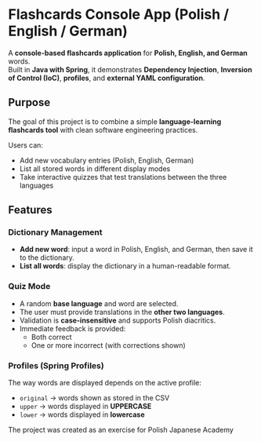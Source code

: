 # Flashcards Console App (Polish / English / German)

A **console-based flashcards application** for **Polish, English, and German** words.  
Built in **Java with Spring**, it demonstrates **Dependency Injection**, **Inversion of Control (IoC)**, **profiles**, and **external YAML configuration**. 

## Purpose

The goal of this project is to combine a simple **language-learning flashcards tool** with clean software engineering practices.  

Users can:
- Add new vocabulary entries (Polish, English, German)
- List all stored words in different display modes
- Take interactive quizzes that test translations between the three languages

## Features

### Dictionary Management
- **Add new word**: input a word in Polish, English, and German, then save it to the dictionary.
- **List all words**: display the dictionary in a human-readable format.

### Quiz Mode
- A random **base language** and word are selected.
- The user must provide translations in the **other two languages**.
- Validation is **case-insensitive** and supports Polish diacritics.
- Immediate feedback is provided:
  -  Both correct  
  -  One or more incorrect (with corrections shown)
 
### Profiles (Spring Profiles)
The way words are displayed depends on the active profile:
- `original` → words shown as stored in the CSV  
- `upper` → words displayed in **UPPERCASE**  
- `lower` → words displayed in **lowercase**

The project was created as an exercise for Polish Japanese Academy
